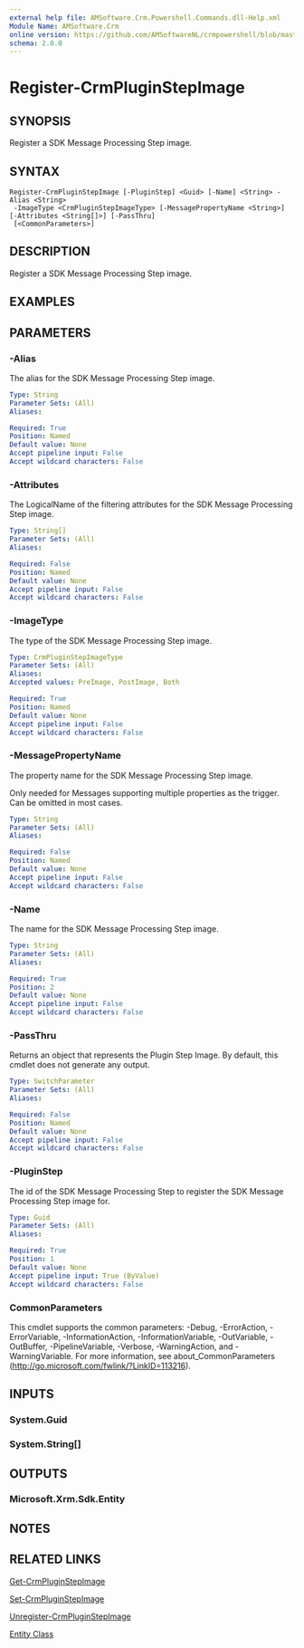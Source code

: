 ```yaml
---
external help file: AMSoftware.Crm.Powershell.Commands.dll-Help.xml
Module Name: AMSoftware.Crm
online version: https://github.com/AMSoftwareNL/crmpowershell/blob/master/docs/Register-CrmPluginStepImage.md
schema: 2.0.0
---
```


# Register-CrmPluginStepImage

## SYNOPSIS
Register a SDK Message Processing Step image.

## SYNTAX

```
Register-CrmPluginStepImage [-PluginStep] <Guid> [-Name] <String> -Alias <String>
 -ImageType <CrmPluginStepImageType> [-MessagePropertyName <String>] [-Attributes <String[]>] [-PassThru]
 [<CommonParameters>]
```

## DESCRIPTION
Register a SDK Message Processing Step image.

## EXAMPLES

## PARAMETERS

### -Alias
The alias for the SDK Message Processing Step image.

```yaml
Type: String
Parameter Sets: (All)
Aliases:

Required: True
Position: Named
Default value: None
Accept pipeline input: False
Accept wildcard characters: False
```

### -Attributes
The LogicalName of the filtering attributes for the SDK Message Processing Step image.

```yaml
Type: String[]
Parameter Sets: (All)
Aliases:

Required: False
Position: Named
Default value: None
Accept pipeline input: False
Accept wildcard characters: False
```

### -ImageType
The type of the SDK Message Processing Step image.

```yaml
Type: CrmPluginStepImageType
Parameter Sets: (All)
Aliases:
Accepted values: PreImage, PostImage, Both

Required: True
Position: Named
Default value: None
Accept pipeline input: False
Accept wildcard characters: False
```

### -MessagePropertyName
The property name for the SDK Message Processing Step image.

Only needed for Messages supporting multiple properties as the trigger. Can be omitted in most cases.

```yaml
Type: String
Parameter Sets: (All)
Aliases:

Required: False
Position: Named
Default value: None
Accept pipeline input: False
Accept wildcard characters: False
```

### -Name
The name for the SDK Message Processing Step image.

```yaml
Type: String
Parameter Sets: (All)
Aliases:

Required: True
Position: 2
Default value: None
Accept pipeline input: False
Accept wildcard characters: False
```

### -PassThru
Returns an object that represents the Plugin Step Image. By default, this cmdlet does not generate any output.

```yaml
Type: SwitchParameter
Parameter Sets: (All)
Aliases:

Required: False
Position: Named
Default value: None
Accept pipeline input: False
Accept wildcard characters: False
```

### -PluginStep
The id of the SDK Message Processing Step to register the SDK Message Processing Step image for.

```yaml
Type: Guid
Parameter Sets: (All)
Aliases:

Required: True
Position: 1
Default value: None
Accept pipeline input: True (ByValue)
Accept wildcard characters: False
```

### CommonParameters
This cmdlet supports the common parameters: -Debug, -ErrorAction, -ErrorVariable, -InformationAction, -InformationVariable, -OutVariable, -OutBuffer, -PipelineVariable, -Verbose, -WarningAction, and -WarningVariable. For more information, see about_CommonParameters (http://go.microsoft.com/fwlink/?LinkID=113216).

## INPUTS

### System.Guid
### System.String[]
## OUTPUTS

### Microsoft.Xrm.Sdk.Entity
## NOTES

## RELATED LINKS

[Get-CrmPluginStepImage](Get-CrmPluginStepImage.md)

[Set-CrmPluginStepImage](Set-CrmPluginStepImage.md)

[Unregister-CrmPluginStepImage](Unregister-CrmPluginStepImage.md)

[Entity Class](https://msdn.microsoft.com/library/microsoft.xrm.sdk.entity.aspx)
